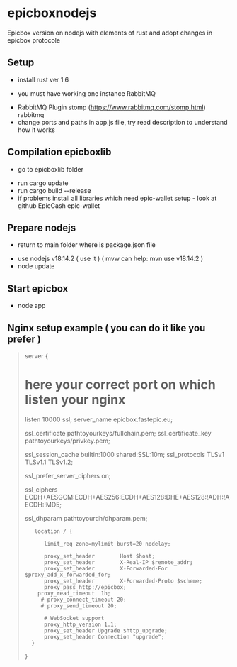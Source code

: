 # epicboxnodejs
Epicbox version on nodejs with elements of rust and adopt changes in epicbox protocole

## Setup
- install rust ver 1.6
* you must have working one instance RabbitMQ
+ RabbitMQ Plugin stomp (https://www.rabbitmq.com/stomp.html) rabbitmq
+ change ports and paths in app.js file, try read description to understand how it works

## Compilation epicboxlib
- go to epicboxlib folder
+ run cargo update
+ run cargo build --release
+ if problems install all libraries which need epic-wallet setup - look at github EpicCash epic-wallet

## Prepare nodejs
- return to main folder where is package.json file
+ use nodejs v18.14.2 ( use it ) ( mvw can help: mvn use v18.14.2 )
+ node update

## Start epicbox
+ node app

## Nginx setup example ( you can do it like you prefer )

>server {
>  
>  # here your correct port on which listen your nginx
>  listen 10000 ssl;
>  server_name epicbox.fastepic.eu;
>
>
>  ssl_certificate           pathtoyourkeys/fullchain.pem;
>  ssl_certificate_key       pathtoyourkeys/privkey.pem;
>
>  ssl_session_cache  builtin:1000  shared:SSL:10m;
>  ssl_protocols  TLSv1 TLSv1.1 TLSv1.2;
>
>  ssl_prefer_server_ciphers on;
>
>  ssl_ciphers ECDH+AESGCM:ECDH+AES256:ECDH+AES128:DHE+AES128:!ADH:!AECDH:!MD5;
>
>  ssl_dhparam pathtoyourdh/dhparam.pem;
>
>
>        location / {
>           
>           limit_req zone=mylimit burst=20 nodelay;
>
>           proxy_set_header        Host $host;
>           proxy_set_header        X-Real-IP $remote_addr;
>           proxy_set_header        X-Forwarded-For $proxy_add_x_forwarded_for;
>           proxy_set_header        X-Forwarded-Proto $scheme;                     
>           proxy_pass http://epicbox; 
>         proxy_read_timeout  1h;
>          # proxy_connect_timeout 20;
>          # proxy_send_timeout 20; 
>           
>           # WebSocket support
>           proxy_http_version 1.1;
>           proxy_set_header Upgrade $http_upgrade;
>           proxy_set_header Connection "upgrade"; 
>       }
>
>}




